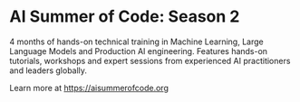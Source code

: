 # AI Summer of Code: Season 2

4 months of hands-on technical training in Machine Learning, Large Language Models and Production AI engineering. Features hands-on tutorials, workshops and expert sessions from experienced AI practitioners and leaders globally.

Learn more at https://aisummerofcode.org
